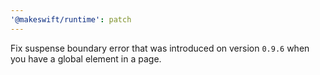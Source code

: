 ```yaml
---
'@makeswift/runtime': patch
---
```


Fix suspense boundary error that was introduced on version `0.9.6` when you have a global element in a page.
